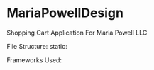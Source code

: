 # MariaPowellDesign
Shopping Cart Application For Maria Powell LLC

File Structure:
static:

Frameworks Used:
